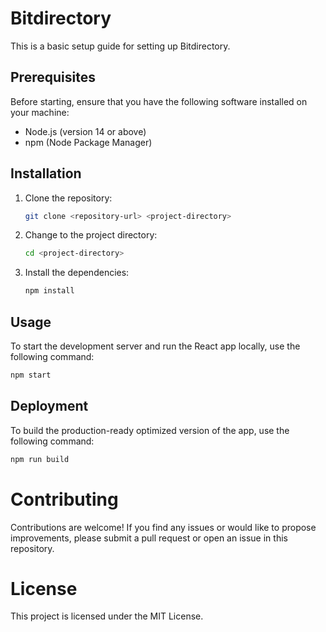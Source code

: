 # Bitdirectory

This is a basic setup guide for setting up Bitdirectory.

## Prerequisites

Before starting, ensure that you have the following software installed on your machine:

- Node.js (version 14 or above)
- npm (Node Package Manager)

## Installation

1. Clone the repository:

   ```bash
   git clone <repository-url> <project-directory>
    ```

2. Change to the project directory:

   ```bash
   cd <project-directory>
   ```

3. Install the dependencies:

   ```bash
   npm install
   ```

## Usage

To start the development server and run the React app locally, use the following command:

```bash
npm start
```

## Deployment

To build the production-ready optimized version of the app, use the following command:

```bash
npm run build
```

# Contributing

Contributions are welcome! If you find any issues or would like to propose improvements, please submit a pull request or open an issue in this repository.

# License

This project is licensed under the MIT License.
